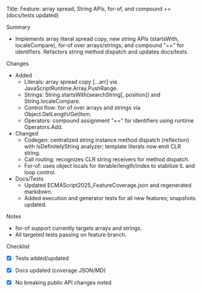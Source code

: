 Title: Feature: array spread, String APIs, for-of, and compound += (docs/tests updated)

Summary
- Implements array literal spread copy, new string APIs (startsWith, localeCompare), for-of over arrays/strings, and compound "+=" for identifiers. Refactors string method dispatch and updates docs/tests.

Changes
- Added
	- Literals: array spread copy [...arr] via JavaScriptRuntime.Array.PushRange.
	- Strings: String.startsWith(searchString[, position]) and String.localeCompare.
	- Control flow: for-of over arrays and strings via Object.GetLength/GetItem.
	- Operators: compound assignment "+=" for identifiers using runtime Operators.Add.
- Changed
	- Codegen: centralized string instance method dispatch (reflection) with IsDefinitelyString analyzer; template literals now emit CLR string.
	- Call routing: recognizes CLR string receivers for method dispatch.
	- For-of: uses object locals for iterable/length/index to stabilize IL and loop control.
- Docs/Tests
	- Updated ECMAScript2025_FeatureCoverage.json and regenerated markdown.
	- Added execution and generator tests for all new features; snapshots updated.

Notes
- for-of support currently targets arrays and strings.
- All targeted tests passing on feature branch.

Checklist
- [x] Tests added/updated
- [x] Docs updated (coverage JSON/MD)
- [x] No breaking public API changes noted

